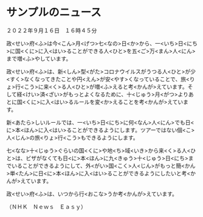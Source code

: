 # サンプルのニュース

２０２２年９月１６日　１６時４５分

政<せい>府<ふ>は今<こん>月<げつ>七<なの>日<か>から、一<いち>日<にち>に国<くに>に入<はい>ることができる人<ひと>を五<ご>万<まん>人<にん>まで増<ふ>やしています。

政<せい>府<ふ>は、新<しん>型<がた>コロナウイルスがうつる人<ひと>が少<すく>なくなってきたことや円<えん>が安<やす>くなっていることで、旅<りょ>行<こう>に来<く>る人<ひと>が増<ふ>えると考<かんが>えています。そして経<けい>済<ざい>がもっとよくなるために、十<じゅう>月<がつ>よりあとに国<くに>に入<はい>るルールを変<か>えることを考<かんが>えています。

新<あたら>しいルールでは、一<いち>日<にち>に何<なん>人<にん>でも日<に>本<ほん>に入<はい>ることができるようにします。ツアーではない個<こ>人<じん>の旅<りょ>行<こう>もできるようにします。

七<なな>十<じゅう>ぐらいの国<くに>や地<ち>域<いき>から来<く>る人<ひと>は、ビザがなくても日<に>本<ほん>に九<きゅう>十<じゅう>日<にち>までいることができるようにして、外<がい>国<こく>人<じん>がもっと簡<かん>単<たん>に日<に>本<ほん>に入<はい>ることができるようにしたいと考<かんが>えています。

政<せい>府<ふ>は、いつから行<おこな>うか考<かんが>えています。

（ＮＨＫ　Ｎｅｗｓ　Ｅａｓｙ）
